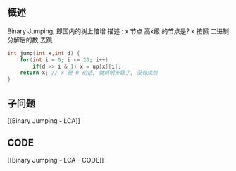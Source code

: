 ## 概述

Binary Jumping, 即国内的树上倍增
描述 :  x 节点 高k级 的节点是?
k 按照 二进制分解后的数 去跳
```c++
int jump(int x,int d) {
	for(int i = 0; i <= 20; i++) 
		if(d >> i & 1) x = up[x][i];
	return x; // x 是 0 的话, 就说明多跳了, 没有找到
}
```

## 子问题
[[Binary Jumping - LCA]]



## CODE
[[Binary Jumping - LCA - CODE]]